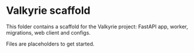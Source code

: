 # Valkyrie scaffold

This folder contains a scaffold for the Valkyrie project: FastAPI app, worker, migrations, web client and configs.

Files are placeholders to get started.

